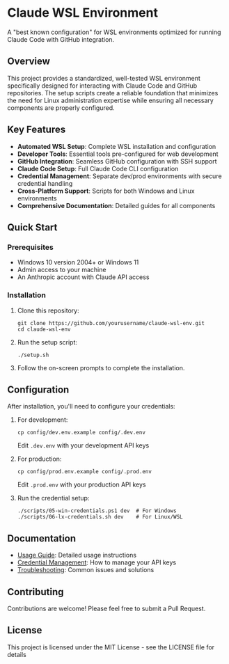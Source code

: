 # Claude WSL Environment

A "best known configuration" for WSL environments optimized for running Claude Code with GitHub integration.

## Overview

This project provides a standardized, well-tested WSL environment specifically designed for interacting with Claude Code and GitHub repositories. The setup scripts create a reliable foundation that minimizes the need for Linux administration expertise while ensuring all necessary components are properly configured.

## Key Features

- **Automated WSL Setup**: Complete WSL installation and configuration
- **Developer Tools**: Essential tools pre-configured for web development
- **GitHub Integration**: Seamless GitHub configuration with SSH support
- **Claude Code Setup**: Full Claude Code CLI configuration
- **Credential Management**: Separate dev/prod environments with secure credential handling
- **Cross-Platform Support**: Scripts for both Windows and Linux environments
- **Comprehensive Documentation**: Detailed guides for all components

## Quick Start

### Prerequisites

- Windows 10 version 2004+ or Windows 11
- Admin access to your machine
- An Anthropic account with Claude API access

### Installation

1. Clone this repository:
   ```
   git clone https://github.com/yourusername/claude-wsl-env.git
   cd claude-wsl-env
   ```

2. Run the setup script:
   ```
   ./setup.sh
   ```

3. Follow the on-screen prompts to complete the installation.

## Configuration

After installation, you'll need to configure your credentials:

1. For development:
   ```
   cp config/dev.env.example config/.dev.env
   ```
   Edit `.dev.env` with your development API keys

2. For production:
   ```
   cp config/prod.env.example config/.prod.env
   ```
   Edit `.prod.env` with your production API keys

3. Run the credential setup:
   ```
   ./scripts/05-win-credentials.ps1 dev  # For Windows
   ./scripts/06-lx-credentials.sh dev    # For Linux/WSL
   ```

## Documentation

- [Usage Guide](docs/USAGE.md): Detailed usage instructions
- [Credential Management](docs/CREDENTIALS.md): How to manage your API keys
- [Troubleshooting](docs/TROUBLESHOOTING.md): Common issues and solutions

## Contributing

Contributions are welcome! Please feel free to submit a Pull Request.

## License

This project is licensed under the MIT License - see the LICENSE file for details